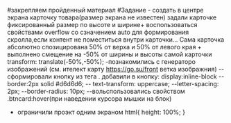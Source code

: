 #закрепляем пройденный материал
#Задание - создать в центре экрана карточку товара(размер экрана не известен)
задали карточке фиксированный размер по высоте и ширине+ воспользоваться свойствами overflow со сзначением auto для формирования скролла,если контент не поместиться внутри карточки...
Сама карточка абсолютно спозицирована 50% от верха и 50% от левого края + выполнено смещение на -50% от ширины и высоты самой карточки transform:
translate(-50%,-50%);
-познакомились с генераторо изображений (см. ителект карту
https://go.su/front ветка изображния)
--сформировали кнопку из тега <a>. добавили в кнопку:
display:inline-block
-- border:2px solid #d6d6d6;
-- text-transform: uppercase;
--letter-spacing: 2px;
--border-radius: 10px;
--вольспользовались свойством  .btncard:hover(при наведении курсора мышки на блок)
-  ограничили проэкт одним экраном html{
    height: 100%;
}
